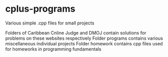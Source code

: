 # cplus-programs
Various simple .cpp files for small projects

Folders of Caribbean Cnline Judge and DMOJ contain solutions for problems on these websites respectively
Folder programs contains various miscellaneous individual projects
Folder homework contains cpp files used for homeworks in programming fundamentals

